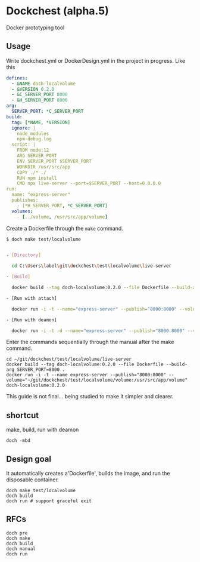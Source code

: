 # Dockchest (alpha.5)
Docker prototyping tool


## Usage


Write dockchest.yml or DockerDesign.yml in the project in progress. Like this
```yml
defines:
  - &NAME doch-localvolume
  - &VERSION 0.2.0
  - &C_SERVER_PORT 8000
  - &H_SERVER_PORT 8000
arg:
  SERVER_PORT: *C_SERVER_PORT
build:
  tag: [*NAME, *VERSION]
  ignore: |
    node_modules
    npm-debug.log
  script: |
    FROM node:12
    ARG SERVER_PORT
    ENV SERVER_PORT $SERVER_PORT
    WORKDIR /usr/src/app
    COPY ./* ./
    RUN npm install
    CMD npx live-server --port=$SERVER_PORT --host=0.0.0.0
run:
  name: "express-server"
  publishes: 
    - [*H_SERVER_PORT, *C_SERVER_PORT]
  volumes: 
    - [../volume, /usr/src/app/volume]
```


Create a Dockerfile through the `make` command.
```bash
$ doch make test/localvolume


- [Directory]

  cd C:\Users\label\git\dockchest\test\localvolume\live-server

- [Build]

  docker build --tag doch-localvolume:0.2.0 --file Dockerfile --build-arg SERVER_PORT=8000 .

- [Run with attach]

  docker run -i -t --name="express-server" --publish="8000:8000" --volume="C:\Users\label\git\dockchest\test\localvolume\volume:/usr/src/app/volume" doch-localvolume:0.2.0

- [Run with deamon]

  docker run -i -t -d --name="express-server" --publish="8000:8000" --volume="C:\Users\label\git\dockchest\test\localvolume\volume:/usr/src/app/volume" doch-localvolume:0.2.0
```


Enter the commands sequentially through the manual after the make command.
```
cd ~/git/dockchest/test/localvolume/live-server
docker build --tag doch-localvolume:0.2.0 --file Dockerfile --build-arg SERVER_PORT=8000 .
docker run -i -t --name express-server --publish="8000:8000" --volume="~/git/dockchest/test/localvolume/volume:/usr/src/app/volume" doch-localvolume:0.2.0
```


This guide is not final... being studied to make it simpler and clearer.


## shortcut
make, build, run with deamon
```
doch -mbd
```

## Design goal
It automatically creates a'Dockerfile', builds the image, and run the disposable container.
```
doch make test/localvolume
doch build
doch run # support graceful exit
```


## RFCs
```
doch pre
doch make
doch build
doch manual
doch run
```